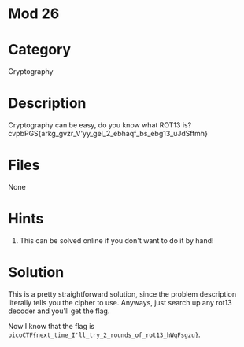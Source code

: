 # Mod 26
# Category
Cryptography
# Description
Cryptography can be easy, do you know what ROT13 is?
cvpbPGS{arkg_gvzr_V'yy_gel_2_ebhaqf_bs_ebg13_uJdSftmh}
# Files
None
# Hints
1. This can be solved online if you don't want to do it by hand!
# Solution
This is a pretty straightforward solution, since the problem description literally tells you the cipher to use. Anyways, just search up any rot13 decoder and you'll get the flag.

Now I know that the flag is `picoCTF{next_time_I'll_try_2_rounds_of_rot13_hWqFsgzu}`.